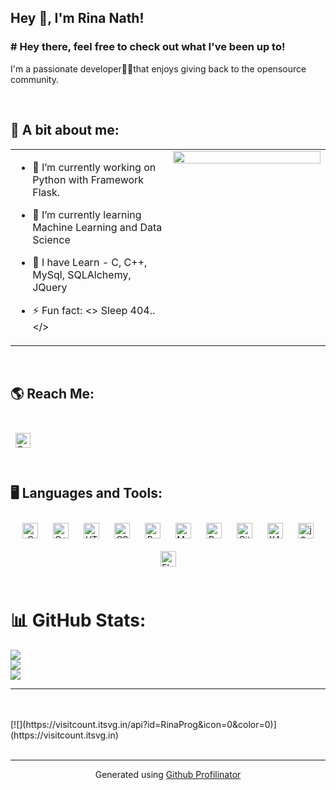## Hey 👋, I'm Rina Nath!  
  



### # Hey there, feel free to check out what I've been up to!  
I'm a passionate developer👩‍💻that enjoys giving back to the opensource community.   
  

<br/>  


## 🙋 A bit about me:
<table><tr><td valign="top" width="50%">

- 🔭 I’m currently working on
Python with Framework Flask.  
  

- 🌱 I’m currently learning Machine Learning and Data Science  
  

- 📝 I have Learn - C, C++, MySql, SQLAlchemy, JQuery  
  

- ⚡ Fun fact: <> Sleep 404..</>  


</td><td valign="top" width="50%">

<div align="center">
<img src="https://mir-s3-cdn-cf.behance.net/project_modules/max_1200/26895d107278107.5fa33954de50f.gif" align="center" style="width: 100%" />
</div>  


</td></tr></table>  

<br/>  

## 🌎 Reach Me:
<div style="padding: 25px 0;">
<a href="https://www.linkedin.com/in/rina-nath-0b134a261
/" style="padding: 8px; width: 40px; height: 40px;">
        <img src="https://cdn-icons-png.flaticon.com/512/174/174857.png" alt="Connect on Linkedin" width="24" height="24">
    </a>
</div>


## 🖥️ Languages and Tools:  
<div align="center">  
<a href="https://www.cprogramming.com/" target="_blank"><img style="margin: 10px" src="https://profilinator.rishav.dev/skills-assets/c-original.svg" alt="C" height="25" /></a>  
<a href="https://www.cplusplus.com/" target="_blank"><img style="margin: 10px" src="https://profilinator.rishav.dev/skills-assets/cplusplus-original.svg" alt="C++" height="25" /></a>  
<a href="https://en.wikipedia.org/wiki/HTML5" target="_blank"><img style="margin: 10px" src="https://profilinator.rishav.dev/skills-assets/html5-original-wordmark.svg" alt="HTML5" height="25" /></a>  
<a href="https://www.w3schools.com/css/" target="_blank"><img style="margin: 10px" src="https://profilinator.rishav.dev/skills-assets/css3-original-wordmark.svg" alt="CSS3" height="25" /></a>  
<a href="https://getbootstrap.com/docs/3.4/javascript/" target="_blank"><img style="margin: 10px" src="https://profilinator.rishav.dev/skills-assets/bootstrap-plain.svg" alt="Bootstrap" height="25" /></a>  
<a href="https://www.mysql.com/" target="_blank"><img style="margin: 10px" src="https://profilinator.rishav.dev/skills-assets/mysql-original-wordmark.svg" alt="MySQL" height="25" /></a>  
<a href="https://www.python.org/" target="_blank"><img style="margin: 10px" src="https://profilinator.rishav.dev/skills-assets/python-original.svg" alt="Python" height="25" /></a>  
<a href="https://github.com/" target="_blank"><img style="margin: 10px" src="https://profilinator.rishav.dev/skills-assets/git-scm-icon.svg" alt="Git" height="25" /></a>  
<a href="https://www.apachefriends.org/" target="_blank"><img style="margin: 10px" src="https://profilinator.rishav.dev/skills-assets/xampp.png" alt="XAMPP" height="25" /></a>  
<a href="https://jquery.com/" target="_blank"><img style="margin: 10px" src="https://profilinator.rishav.dev/skills-assets/jquery.png" alt="jQuery" height="25" /></a>  
<a href="https://flask.palletsprojects.com/" target="_blank"><img style="margin: 10px" src="https://profilinator.rishav.dev/skills-assets/flask.png" alt="Flask" height="25" /></a>  
</div>  

<br/>  

# 📊 GitHub Stats:
![](https://github-readme-stats.vercel.app/api?username=RinaProg&theme=blue-green&hide_border=false&include_all_commits=false&count_private=false)<br/>
![](https://github-readme-streak-stats.herokuapp.com/?user=RinaProg&theme=blue-green&hide_border=false)<br/>
![](https://github-readme-stats.vercel.app/api/top-langs/?username=RinaProg&theme=blue-green&hide_border=false&include_all_commits=false&count_private=false&layout=compact)

---

<br/>  

<br/>  
[![](https://visitcount.itsvg.in/api?id=RinaProg&icon=0&color=0)](https://visitcount.itsvg.in)  

<br/>

<br />

----
<div align="center">Generated using <a href="https://profilinator.rishav.dev/" target="_blank">Github Profilinator</a></div>
